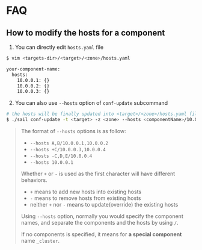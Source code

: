# FAQ

## How to modify the hosts for a component

1. You can directly edit `hosts.yaml` file

```bash
$ vim <targets-dir>/<target>/<zone>/hosts.yaml

your-component-name:
  hosts:
    10.0.0.1: {}
    10.0.0.2: {}
    10.0.0.3: {}
```

2. You can also use `--hosts` option of `conf-update` subcommand

```bash
# the hosts will be finally updated into <target>/<zone>/hosts.yaml file.
$ ./sail conf-update -t <target> -z <zone> --hosts <componentName>/10.0.0.1,10.0.0.2,10.0.0.3
```

> The format of `--hosts` options is as follow:
> - `--hosts A,B/10.0.0.1,10.0.0.2`
> - `--hosts +C/10.0.0.3,10.0.0.4`
> - `--hosts -C,D,E/10.0.0.4`
> - `--hosts 10.0.0.1`
>
> Whether `+` or `-` is used as the first character will have different behaviors.
>
> - `+` means to add new hosts into existing hosts
> - `-` means to remove hosts from existing hosts
> - neither `+` nor `-` means to update(override) the existing hosts
>
> Using `--hosts` option, normally you would specify the component names,
> and separate the components and the hosts by using `/`.
>
> If no components is specified, it means for **a special component** name `_cluster`.

